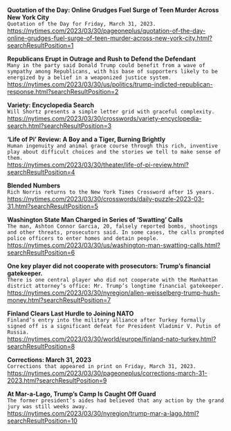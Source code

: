 **Quotation of the Day: Online Grudges Fuel Surge of Teen Murder Across New York City**\
`Quotation of the Day for Friday, March 31, 2023.`\
https://nytimes.com/2023/03/30/pageoneplus/quotation-of-the-day-online-grudges-fuel-surge-of-teen-murder-across-new-york-city.html?searchResultPosition=1

**Republicans Erupt in Outrage and Rush to Defend the Defendant**\
`Many in the party said Donald Trump could benefit from a wave of sympathy among Republicans, with his base of supporters likely to be energized by a belief in a weaponized justice system.`\
https://nytimes.com/2023/03/30/us/politics/trump-indicted-republican-response.html?searchResultPosition=2

**Variety: Encyclopedia Search**\
`Will Shortz presents a simple letter grid with graceful complexity.`\
https://nytimes.com/2023/03/30/crosswords/variety-encyclopedia-search.html?searchResultPosition=3

**‘Life of Pi’ Review: A Boy and a Tiger, Burning Brightly**\
`Human ingenuity and animal grace course through this rich, inventive play about difficult choices and the stories we tell to make sense of them.`\
https://nytimes.com/2023/03/30/theater/life-of-pi-review.html?searchResultPosition=4

**Blended Numbers**\
`Rich Norris returns to the New York Times Crossword after 15 years.`\
https://nytimes.com/2023/03/30/crosswords/daily-puzzle-2023-03-31.html?searchResultPosition=5

**Washington State Man Charged in Series of ‘Swatting’ Calls**\
`The man, Ashton Connor Garcia, 20, falsely reported bombs, shootings and other threats, prosecutors said. In some cases, the calls prompted police officers to enter homes and detain people.`\
https://nytimes.com/2023/03/30/us/washington-man-swatting-calls.html?searchResultPosition=6

**One key player did not cooperate with prosecutors: Trump’s financial gatekeeper.**\
`There is one central player who did not cooperate with the Manhattan district attorney’s office: Mr. Trump’s longtime financial gatekeeper.`\
https://nytimes.com/2023/03/30/nyregion/allen-weisselberg-trump-hush-money.html?searchResultPosition=7

**Finland Clears Last Hurdle to Joining NATO**\
`Finland’s entry into the military alliance after Turkey formally signed off is a significant defeat for President Vladimir V. Putin of Russia.`\
https://nytimes.com/2023/03/30/world/europe/finland-nato-turkey.html?searchResultPosition=8

**Corrections: March 31, 2023**\
`Corrections that appeared in print on Friday, March 31, 2023.`\
https://nytimes.com/2023/03/30/pageoneplus/corrections-march-31-2023.html?searchResultPosition=9

**At Mar-a-Lago, Trump’s Camp Is Caught Off Guard**\
`The former president’s aides had believed that any action by the grand jury was still weeks away.`\
https://nytimes.com/2023/03/30/nyregion/trump-mar-a-lago.html?searchResultPosition=10

